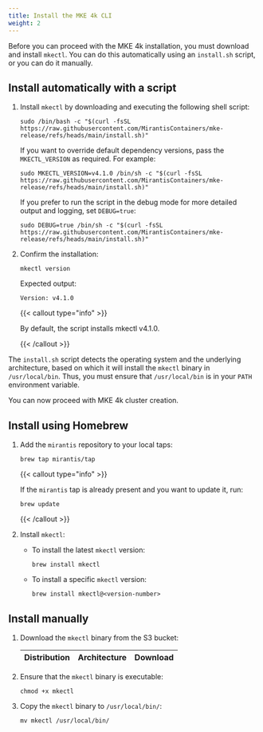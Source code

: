 ```yaml
---
title: Install the MKE 4k CLI
weight: 2
---
```


Before you can proceed with the MKE 4k installation, you must download and
install `mkectl`. You can do this automatically using an `install.sh` script,
or you can do it manually.

## Install automatically with a script

1. Install `mkectl` by downloading and executing the following shell script:

   ```shell
   sudo /bin/bash -c "$(curl -fsSL https://raw.githubusercontent.com/MirantisContainers/mke-release/refs/heads/main/install.sh)"
   ```

   If you want to override default dependency versions, pass the
   `MKECTL_VERSION` as required. For example:

   ```shell
   sudo MKECTL_VERSION=v4.1.0 /bin/sh -c "$(curl -fsSL https://raw.githubusercontent.com/MirantisContainers/mke-release/refs/heads/main/install.sh)"
   ```

   If you prefer to run the script in the debug mode for more detailed output and logging,
   set `DEBUG=true`:

   ```shell
   sudo DEBUG=true /bin/sh -c "$(curl -fsSL https://raw.githubusercontent.com/MirantisContainers/mke-release/refs/heads/main/install.sh)"
   ```

2. Confirm the installation:

   ```shell
   mkectl version
   ```

   Expected output:

   ```shell
   Version: v4.1.0
   ```

   <!-- Remember to update the dependency version and to keep them in sync with the version cited in the Install Manually section below. -->

   {{< callout type="info" >}}

   By default, the script installs mkectl v4.1.0.

   {{< /callout >}}

The `install.sh` script detects the operating system and the
underlying architecture, based on which it will install the `mkectl` binary in `/usr/local/bin`. Thus, you must ensure that
`/usr/local/bin` is in your `PATH` environment variable.

You can now proceed with MKE 4k cluster creation.

## Install using Homebrew

1. Add the `mirantis` repository to your local taps:

   ```shell
   brew tap mirantis/tap
   ```

   {{< callout type="info" >}}

   If the `mirantis` tap is already present and you want to update it, run:

   ```shell
   brew update
   ```

   {{< /callout >}}

2. Install `mkectl`:

   - To install the latest `mkectl` version:

     ```shell
     brew install mkectl
     ```

   - To install a specific `mkectl` version:

     ```shell
     brew install mkectl@<version-number>
     ```

## Install manually

1. Download the `mkectl` binary from the S3 bucket:

   | Distribution | Architecture | Download                                                                                                          |
   | ------------ | ------------ | ----------------------------------------------------------------------------------------------------------------- |

2. Ensure that the `mkectl` binary is executable:

   ```
   chmod +x mkectl
   ```

3. Copy the `mkectl` binary to `/usr/local/bin/`:

   ```
   mv mkectl /usr/local/bin/
   ```
